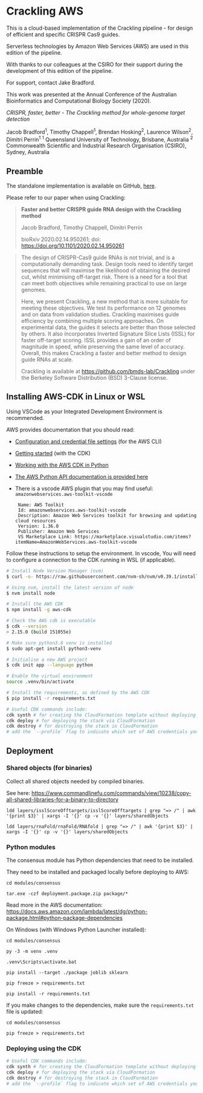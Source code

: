 # Crackling AWS

This is a cloud-based implementation of the Crackling pipeline - for design of efficient and specific CRISPR Cas9 guides. 

Serverless technologies by Amazon Web Services (AWS) are used in this edition of the pipeline.

With thanks to our colleagues at the CSIRO for their support during the development of this edition of the pipeline.

For support, contact Jake Bradford.



This work was presented at the Annual Conference of the Australian Bioinformatics and Computational Biology Society (2020).

*CRISPR, faster, better - The Crackling method for whole-genome target detection*

Jacob Bradford<sup>1</sup>, Timothy Chappell<sup>1</sup>, Brendan Hosking<sup>2</sup>, Laurence Wilson<sup>2</sup>, Dimitri Perrin<sup>1</sup>
<sup>1</sup> Queensland University of Technology, Brisbane, Australia 
<sup>2</sup> Commonwealth Scientific and Industrial Research Organisation (CSIRO), Sydney, Australia 

## Preamble

The standalone implementation is available on GitHub, [here](https://github.com/bmds-lab/Crackling).

Please refer to our paper when using Crackling:

> **Faster and better CRISPR guide RNA design with the Crackling method**
>
> Jacob Bradford, Timothy Chappell, Dimitri Perrin
>
> bioRxiv 2020.02.14.950261; doi: https://doi.org/10.1101/2020.02.14.950261

> The design of CRISPR-Cas9 guide RNAs is not trivial, and is a computationally demanding task. Design tools need to identify target  sequences that will maximise the likelihood of obtaining the desired  cut, whilst minimising off-target risk. There is a need for a tool that  can meet both objectives while remaining practical to use on large  genomes.
>
> Here, we present Crackling, a new method that is more suitable for meeting these objectives. We test its performance on  12 genomes and on data from validation studies. Crackling maximises  guide efficiency by combining multiple scoring approaches. On  experimental data, the guides it selects are better than those selected  by others. It also incorporates Inverted Signature Slice Lists (ISSL)  for faster off-target scoring. ISSL provides a gain of an order of  magnitude in speed, while preserving the same level of accuracy.  Overall, this makes Crackling a faster and better method to design guide RNAs at scale.
>
> Crackling is available at https://github.com/bmds-lab/Crackling under the Berkeley Software Distribution (BSD) 3-Clause license.

## Installing AWS-CDK in Linux or WSL

Using VSCode as your Integrated Development Environment is recommended.

AWS provides documentation that you should read:

- [Configuration and credential file settings](https://docs.aws.amazon.com/cli/latest/userguide/cli-configure-files.html) (for the AWS CLI)

- [Getting started](https://docs.aws.amazon.com/cdk/v2/guide/getting_started.html) (with the CDK)

- [Working with the AWS CDK in Python](https://docs.aws.amazon.com/cdk/v2/guide/work-with-cdk-python.html)

- [The AWS Python API documentation is provided here](https://docs.aws.amazon.com/cdk/api/v1/python/index.html)

- There is a vscode AWS plugin that you may find useful: `amazonwebservices.aws-toolkit-vscode` 

   ```
    Name: AWS Toolkit
    Id: amazonwebservices.aws-toolkit-vscode
    Description: Amazon Web Services toolkit for browsing and updating cloud resources
    Version: 1.36.0
    Publisher: Amazon Web Services
    VS Marketplace Link: https://marketplace.visualstudio.com/items?itemName=AmazonWebServices.aws-toolkit-vscode
   ```

Follow these instructions to setup the environment. In vscode, You will need to configure a connection to the CDK running in WSL (if applicable).

```bash
# Install Node Version Manager (nvm)
$ curl -o- https://raw.githubusercontent.com/nvm-sh/nvm/v0.39.1/install.sh | bash

# Using nvm, install the latest version of node
$ nvm install node

# Install the AWS CDK
$ npm install -g aws-cdk

# Check the AWS cdk is executable
$ cdk --version
> 2.15.0 (build 151055e)

# Make sure python3.8 venv is installed
$ sudo apt-get install python3-venv

# Initialise a new AWS project
$ cdk init app --language python

# Enable the virtual environment
source .venv/bin/activate

# Install the requirements, as defined by the AWS CDK
$ pip install -r requirements.txt

# Useful CDK commands include:
cdk synth # for creating the CloudFormation template without deploying
cdk deploy # for deploying the stack via CloudFormation
cdk destroy # for destroying the stack in CloudFormation
# add the `--profile` flag to indicate which set of AWS credentials you wish to use, e.g.  `--profile bmds`.
```

## Deployment

### Shared objects (for binaries)

Collect all shared objects needed by compiled binaries.

See here: https://www.commandlinefu.com/commands/view/10238/copy-all-shared-libraries-for-a-binary-to-directory

```
ldd layers/isslScoreOfftargets/isslScoreOfftargets | grep "=> /" | awk '{print $3}' | xargs -I '{}' cp -v '{}' layers/sharedObjects

ldd layers/rnaFold/rnaFold/RNAfold | grep "=> /" | awk '{print $3}' | xargs -I '{}' cp -v '{}' layers/sharedObjects
```

### Python modules 


The consensus module has Python dependencies that need to be installed.

They need to be installed and packaged locally before deploying to AWS:

```
cd modules/consensus

tar.exe -czf deployment.package.zip package/*
```

Read more in the AWS documentation: https://docs.aws.amazon.com/lambda/latest/dg/python-package.html#python-package-dependencies

On Windows (with Windows Python Launcher installed):

```
cd modules/consensus

py -3 -m venv .venv

.venv\Scripts\activate.bat

pip install --target ./package joblib sklearn

pip freeze > requirements.txt

pip install -r requirements.txt
```

If you make changes to the dependencies, make sure the `requirements.txt` file is updated:

```
cd modules/consensus

pip freeze > requirements.txt
```

### Deploying using the CDK

```bash
# Useful CDK commands include:
cdk synth # for creating the CloudFormation template without deploying
cdk deploy # for deploying the stack via CloudFormation
cdk destroy # for destroying the stack in CloudFormation
# add the `--profile` flag to indicate which set of AWS credentials you wish to use, e.g.  `--profile bmds`.
```

